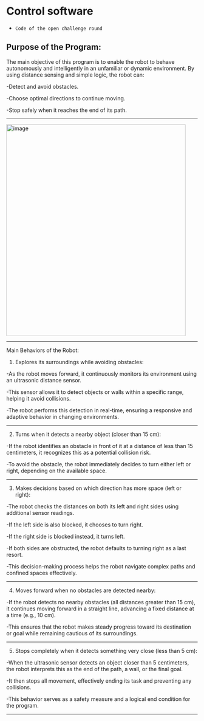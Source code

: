 Control software
====

* `Code of the open challenge round`

Purpose of the Program:
---

The main objective of this program is to enable the robot to behave autonomously and intelligently in an unfamiliar or dynamic environment. By using distance sensing and simple logic, the robot can:

-Detect and avoid obstacles.

-Choose optimal directions to continue moving.

-Stop safely when it reaches the end of its path.

---
<img width="472" height="557" alt="image" src="https://github.com/user-attachments/assets/b06a27ef-0819-404b-901f-0e8c1fd3d1e1" />

---
Main Behaviors of the Robot:

1. Explores its surroundings while avoiding obstacles:

-As the robot moves forward, it continuously monitors its environment using an ultrasonic distance sensor.

-This sensor allows it to detect objects or walls within a specific range, helping it avoid collisions.

-The robot performs this detection in real-time, ensuring a responsive and adaptive behavior in changing environments.

---

2. Turns when it detects a nearby object (closer than 15 cm):

-If the robot identifies an obstacle in front of it at a distance of less than 15 centimeters, it recognizes this as a potential collision risk.

-To avoid the obstacle, the robot immediately decides to turn either left or right, depending on the available space.

---
3. Makes decisions based on which direction has more space (left or right):

-The robot checks the distances on both its left and right sides using additional sensor readings.

-If the left side is also blocked, it chooses to turn right.

-If the right side is blocked instead, it turns left.

-If both sides are obstructed, the robot defaults to turning right as a last resort.

-This decision-making process helps the robot navigate complex paths and confined spaces effectively.

---
4. Moves forward when no obstacles are detected nearby:

-If the robot detects no nearby obstacles (all distances greater than 15 cm), it continues moving forward in a straight line, advancing a fixed distance at a time (e.g., 10 cm).

-This ensures that the robot makes steady progress toward its destination or goal while remaining cautious of its surroundings.

---
5. Stops completely when it detects something very close (less than 5 cm):

-When the ultrasonic sensor detects an object closer than 5 centimeters, the robot interprets this as the end of the path, a wall, or the final goal.

-It then stops all movement, effectively ending its task and preventing any collisions.

-This behavior serves as a safety measure and a logical end condition for the program.

---





